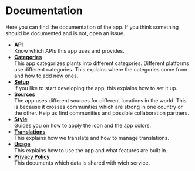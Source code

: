 Documentation
=============

Here you can find the documentation of the app.
If you think something should be documented and is not, open an issue.

- **[API]**  
    Know which APIs this app uses and provides.
- **[Categories]**  
    This app categorizes plants into different categories.
    Different platforms use different categories.
    This explains where the categories come from and how to add new ones.
- **[Setup]**  
    If you like to start developing the app, this explains how to set it up.
- **[Sources]**  
    The app uses different sources for different locations in the world.
    This is because it crosses communities which are strong in one country or the other.
    Help us find communities and possible collaboration partners.
- **[Style]**  
    Guides you on how to apply the icon and the app colors.
- **[Translations]**  
    This explains how we translate and how to manage translations.
- **[Usage]**  
    This explains how to use the app and what features are built in.
- **[Privacy Policy]**  
    This documents which data is shared with wich service.

[API]: api.md#readme
[Categories]: categories.md#readme
[Setup]: setup.md#readme
[Sources]: sources.md#readme
[Usage]: usage.md#readme
[Translations]: translations.md#readme
[Style]: style.md#readme
[Privacy Policy]: https://niccokunzmann.github.io/mundraub-android/app/src/main/assets/privacy/en.html
